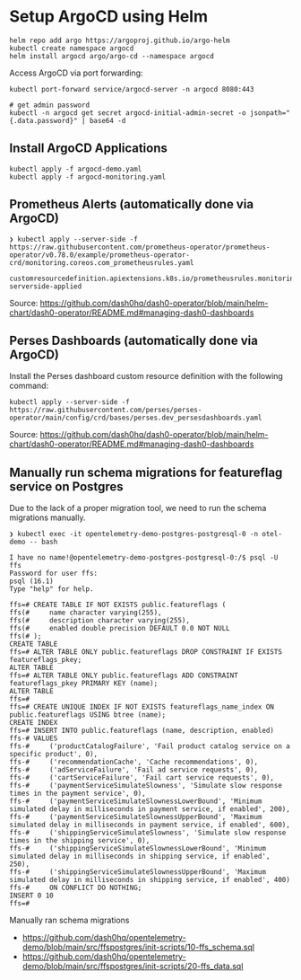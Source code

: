 # Setup ArgoCD using Helm

```
helm repo add argo https://argoproj.github.io/argo-helm
kubectl create namespace argocd
helm install argocd argo/argo-cd --namespace argocd
```

Access ArgoCD via port forwarding:

```
kubectl port-forward service/argocd-server -n argocd 8080:443

# get admin password
kubectl -n argocd get secret argocd-initial-admin-secret -o jsonpath="{.data.password}" | base64 -d
```

## Install ArgoCD Applications

```
kubectl apply -f argocd-demo.yaml
kubectl apply -f argocd-monitoring.yaml
```

## Prometheus Alerts (automatically done via ArgoCD)

```
❯ kubectl apply --server-side -f https://raw.githubusercontent.com/prometheus-operator/prometheus-operator/v0.78.0/example/prometheus-operator-crd/monitoring.coreos.com_prometheusrules.yaml

customresourcedefinition.apiextensions.k8s.io/prometheusrules.monitoring.coreos.com serverside-applied
```

Source: https://github.com/dash0hq/dash0-operator/blob/main/helm-chart/dash0-operator/README.md#managing-dash0-dashboards

## Perses Dashboards (automatically done via ArgoCD)

Install the Perses dashboard custom resource definition with the following command:

```
kubectl apply --server-side -f https://raw.githubusercontent.com/perses/perses-operator/main/config/crd/bases/perses.dev_persesdashboards.yaml
```

Source: https://github.com/dash0hq/dash0-operator/blob/main/helm-chart/dash0-operator/README.md#managing-dash0-dashboards


## Manually run schema migrations for featureflag service on Postgres

Due to the lack of a proper migration tool, we need to run the schema migrations manually.

```
❯ kubectl exec -it opentelemetry-demo-postgres-postgresql-0 -n otel-demo -- bash

I have no name!@opentelemetry-demo-postgres-postgresql-0:/$ psql -U ffs
Password for user ffs:
psql (16.1)
Type "help" for help.

ffs=# CREATE TABLE IF NOT EXISTS public.featureflags (
ffs(#     name character varying(255),
ffs(#     description character varying(255),
ffs(#     enabled double precision DEFAULT 0.0 NOT NULL
ffs(# );
CREATE TABLE
ffs=# ALTER TABLE ONLY public.featureflags DROP CONSTRAINT IF EXISTS featureflags_pkey;
ALTER TABLE
ffs=# ALTER TABLE ONLY public.featureflags ADD CONSTRAINT featureflags_pkey PRIMARY KEY (name);
ALTER TABLE
ffs=#
ffs=# CREATE UNIQUE INDEX IF NOT EXISTS featureflags_name_index ON public.featureflags USING btree (name);
CREATE INDEX
ffs=# INSERT INTO public.featureflags (name, description, enabled)
ffs-# VALUES
ffs-#     ('productCatalogFailure', 'Fail product catalog service on a specific product', 0),
ffs-#     ('recommendationCache', 'Cache recommendations', 0),
ffs-#     ('adServiceFailure', 'Fail ad service requests', 0),
ffs-#     ('cartServiceFailure', 'Fail cart service requests', 0),
ffs-#     ('paymentServiceSimulateSlowness', 'Simulate slow response times in the payment service', 0),
ffs-#     ('paymentServiceSimulateSlownessLowerBound', 'Minimum simulated delay in milliseconds in payment service, if enabled', 200),
ffs-#     ('paymentServiceSimulateSlownessUpperBound', 'Maximum simulated delay in milliseconds in payment service, if enabled', 600),
ffs-#     ('shippingServiceSimulateSlowness', 'Simulate slow response times in the shipping service', 0),
ffs-#     ('shippingServiceSimulateSlownessLowerBound', 'Minimum simulated delay in milliseconds in shipping service, if enabled', 250),
ffs-#     ('shippingServiceSimulateSlownessUpperBound', 'Maximum simulated delay in milliseconds in shipping service, if enabled', 400)
ffs-#     ON CONFLICT DO NOTHING;
INSERT 0 10
ffs=#
```

Manually ran schema migrations

- https://github.com/dash0hq/opentelemetry-demo/blob/main/src/ffspostgres/init-scripts/10-ffs_schema.sql
- https://github.com/dash0hq/opentelemetry-demo/blob/main/src/ffspostgres/init-scripts/20-ffs_data.sql